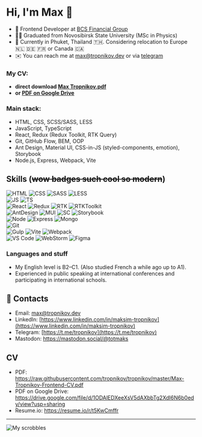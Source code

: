 # Hi, I'm Max 👋 

- 🏢 Frontend Developer at [BCS Financial Group](https://bcs.ru/)  
- 👨‍🎓 Graduated from Novosibirsk State University (MSc in Physics)  
- 📍 Currently in Phuket, Thailand 🇹🇭. Considering relocation to Europe 🇳🇱 🇩🇪 🇫🇷 or Canada 🇨🇦  
- ✉️ You can reach me at [max@tropnikov.dev](mailto:max@tropnikov.dev) or via [telegram](https://t.me/tropnikov)

### My CV:
- **direct download [Max Tropnikov.pdf](https://raw.githubusercontent.com/tropnikov/tropnikov/master/Max-Tropnikov-Frontend-CV.pdf)**
- **or [PDF on Google Drive](https://drive.google.com/file/d/1ODAlEDXeeXsV5dAXbbTg2XdI6N6b0edy/view?usp=sharing)**


### Main stack:
- HTML, CSS, SCSS/SASS, LESS  
- JavaScript, TypeScript  
- React, Redux (Redux Toolkit, RTK Query)  
- Git, GitHub Flow, BEM, OOP  
- Ant Design, Material UI, CSS-in-JS (styled-components, emotion), Storybook  
- Node.js, Express, Webpack, Vite  

## Skills (~~wow badges such cool so modern~~)

![HTML](https://img.shields.io/badge/HTML5-E34F26?style=for-the-badge&logo=html5&logoColor=white)
![CSS](https://img.shields.io/badge/CSS3-1572B6?style=for-the-badge&logo=css3&logoColor=white)
![SASS](https://img.shields.io/badge/Sass-CC6699?style=for-the-badge&logo=sass&logoColor=white)
![LESS](https://img.shields.io/badge/-LESS-1d375d?style=for-the-badge&logo=LESS)  
![JS](https://img.shields.io/badge/JavaScript-323330?style=for-the-badge&logo=javascript&logoColor=F7DF1E) 
![TS](https://img.shields.io/badge/TypeScript-007ACC?style=for-the-badge&logo=typescript&logoColor=white)  
![React](https://img.shields.io/badge/React-20232A?style=for-the-badge&logo=react&logoColor=61DAFB)
![Redux](https://img.shields.io/badge/Redux-593D88?style=for-the-badge&logo=redux&logoColor=white)
![RTK](https://img.shields.io/badge/Redux_Toolkit-593D88?style=for-the-badge&logo=redux&logoColor=white)
![RTKToolkit](https://img.shields.io/badge/RTK_Query-593D88?style=for-the-badge&logo=redux&logoColor=white)  
![AntDesign](https://img.shields.io/badge/Ant%20Design-1890FF?style=for-the-badge&logo=antdesign&logoColor=white)
![MUI](https://img.shields.io/badge/Material%20UI-007FFF?style=for-the-badge&logo=mui&logoColor=white)
![SC](https://img.shields.io/badge/styled--components-DB7093?style=for-the-badge&logo=styled-components&logoColor=white)
![Storybook](https://img.shields.io/badge/storybook-FF4785?style=for-the-badge&logo=storybook&logoColor=white)  
![Node](https://img.shields.io/badge/Node%20js-339933?style=for-the-badge&logo=nodedotjs&logoColor=white)
![Express](https://img.shields.io/badge/Express-000000?style=for-the-badge&logo=express&logoColor=white)
![Mongo](https://img.shields.io/badge/MongoDB-4EA94B?style=for-the-badge&logo=mongodb&logoColor=white)  
![Git](https://img.shields.io/badge/GIT-E44C30?style=for-the-badge&logo=git&logoColor=white)  
![Gulp](https://img.shields.io/badge/Gulp-CF4647?style=for-the-badge&logo=gulp&logoColor=white)
![Vite](https://img.shields.io/badge/Vite-B73BFE?style=for-the-badge&logo=vite&logoColor=FFD62E)
![Webpack](https://img.shields.io/badge/Webpack-8DD6F9?style=for-the-badge&logo=Webpack&logoColor=white)  
![VS Code](https://img.shields.io/badge/VSCode-0078D4?style=for-the-badge&logo=visual%20studio%20code&logoColor=white)
![WebStorm](https://img.shields.io/badge/WebStorm-000000?style=for-the-badge&logo=WebStorm&logoColor=white)
![Figma](https://img.shields.io/badge/Figma-F24E1E?style=for-the-badge&logo=figma&logoColor=white)
<!-- ![OOP](https://img.shields.io/badge/-OOP-20232A?style=for-the-badge&logo=OOP) -->
<!-- ![BEM](https://img.shields.io/badge/-BEM-20232A?style=for-the-badge&logo=BEM) -->
<!-- 
### Want to work with  

![React](https://img.shields.io/badge/React-20232A?style=for-the-badge&logo=react&logoColor=61DAFB)
![React_Native](https://img.shields.io/badge/React_Native-20232A?style=for-the-badge&logo=react&logoColor=61DAFB) -->
<!-- 
![NestJS](https://img.shields.io/badge/nestjs-E0234E?style=for-the-badge&logo=nestjs&logoColor=white)-->

### Languages and stuff
- My English level is B2–C1. (Also studied French a while ago up to A1).
- Experienced in public speaking at international conferences and participating in international schools.
<!-- - I am fond of photography, play some piano, and I like to ride a bike. -->

## 🤝 Contacts
- Email: [max@tropnikov.dev](mailto:max@tropnikov.dev)
- LinkedIn: [https://www.linkedin.com/in/maksim-tropnikov](https://www.linkedin.com/in/maksim-tropnikov)
- Telegram: [https://t.me/tropnikov](https://t.me/tropnikov)  
- Mastodon: <a rel="me" href="https://mastodon.social/@totmaks">https://mastodon.social/@totmaks</a>


## CV
* PDF: https://raw.githubusercontent.com/tropnikov/tropnikov/master/Max-Tropnikov-Frontend-CV.pdf
* PDF on Google Drive: https://drive.google.com/file/d/1ODAlEDXeeXsV5dAXbbTg2XdI6N6b0edy/view?usp=sharing
* Resume.io: https://resume.io/r/t5KwCmffr  
<!-- * HabrCareer: https://career.habr.com/totmaks -->

---

![My scrobbles](https://lastfm-recently-played.vercel.app/api?user=orangemaks&width=854&count=3)

<!-- 
## Statistics  

<div>
<a href="https://github-readme-stats-git-master-makstropnikov.vercel.app/api?username=tropnikov&count_private=true&show_icons=true&hide=contribs,issues">
<img align="left" height="130px" style="margin-right: 5px" src="https://github-readme-stats-git-master-makstropnikov.vercel.app/api?username=tropnikov&count_private=true&show_icons=true&hide=contribs,issues">
</a>
<a href="https://github-readme-stats-git-master-makstropnikov.vercel.app/api/top-langs/?username=tropnikov&layout=compact">
<img align="left" height="130px" src="https://github-readme-stats-git-master-makstropnikov.vercel.app/api/top-langs/?username=tropnikov&layout=compact"/>
</a>
</div>   -->

<!--
[![Tropnikov GitHub stats](https://github-readme-stats.vercel.app/api?username=tropnikov&count_private=true&show_icons=true&hide=contribs,issues)
](https://github-readme-stats.vercel.app/api?username=tropnikov&count_private=true&show_icons=true)  

[![Top Langs](https://github-readme-stats.vercel.app/api/top-langs/?username=tropnikov&layout=compact)](https://github-readme-stats.vercel.app/api/top-langs/?username=tropnikov)  
-->  
  
<!-- ![Codewars](https://www.codewars.com/users/tropnikov/badges/large) -->

<!--
![Metrics](https://metrics.lecoq.io/tropnikov?template=classic&base.indepth=true&base.header=0&base.metadata=0&base=header%2C%20activity%2C%20community%2C%20repositories%2C%20metadata&base.indepth=true&base.hireable=false&base.skip=false&config.timezone=Europe%2FIstanbul)
-->



